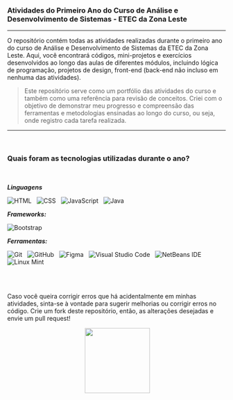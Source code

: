 ### Atividades do Primeiro Ano do Curso de Análise e Desenvolvimento de Sistemas - ETEC da Zona Leste

___

O repositório contém todas as atividades realizadas durante o primeiro ano do curso de Análise e Desenvolvimento de Sistemas da ETEC da Zona Leste. Aqui, você encontrará códigos, mini-projetos e exercícios desenvolvidos ao longo das aulas de diferentes módulos, incluindo lógica de programação, projetos de design, front-end (back-end não incluso em nenhuma das atividades).


> Este repositório serve como um portfólio das atividades do curso e também como uma referência para revisão de conceitos. Criei com o objetivo de demonstrar meu progresso e compreensão das ferramentas e metodologias ensinadas ao longo do curso, ou seja, onde registro cada tarefa realizada.

___

<br>

### Quais foram as tecnologias utilizadas durante o ano?

<br>

***Linguagens***

![HTML](https://img.shields.io/badge/HTML-021dfe?style=for-the-badge&logo=html5&logoColor=white) &nbsp;
![CSS](https://img.shields.io/badge/CSS-0086ff?&style=for-the-badge&logo=css3&logoColor=white) &nbsp;
![JavaScript](https://img.shields.io/badge/JavaScript-021dfe?style=for-the-badge&logo=javascript&logoColor=white) &nbsp;
![Java](https://img.shields.io/badge/java-%230086ff.svg?style=for-the-badge&logo=openjdk&logoColor=white) &nbsp;

***Frameworks:***

![Bootstrap](https://img.shields.io/badge/Bootstrap-021dfe?style=for-the-badge&logo=bootstrap&logoColor=white)

***Ferramentas:***

![Git](https://img.shields.io/badge/Git-0086ff?style=for-the-badge&logo=git&logoColor=white) &nbsp;
![GitHub](https://img.shields.io/badge/GitHub-021dfe?style=for-the-badge&logo=github&logoColor=white) &nbsp;
![Figma](https://img.shields.io/badge/figma-%230086ff.svg?style=for-the-badge&logo=figma&logoColor=white) &nbsp;
![Visual Studio Code](https://img.shields.io/badge/Visual%20Studio%20Code-021dfe.svg?style=for-the-badge&logo=visual-studio-code&logoColor=white) &nbsp;
![NetBeans IDE](https://img.shields.io/badge/NetBeansIDE-0086ff.svg?style=for-the-badge&logo=apache-netbeans-ide&logoColor=white) &nbsp;
![Linux Mint](https://img.shields.io/badge/Linux%20Mint-021dfe?style=for-the-badge&logo=Linux%20Mint&logoColor=white)

<br>
<br>

Caso você queira corrigir erros que há acidentalmente em minhas atividades, sinta-se à vontade para sugerir melhorias ou corrigir erros no código. Crie um fork deste repositório, então, as alterações desejadas e envie um pull request!

<div align="center">
<img height="60"> <img src="https://cdn-assets-eu.frontify.com/s3/frontify-enterprise-files-eu/eyJwYXRoIjoic3VwZXJjZWxsXC9maWxlXC9XenVvenFYNTVoN1c2Skw0RGJoYy5wbmcifQ:supercell:_hV2sGF0a-2yomZrXp6BPSfyUO5D8bDXWiFFOil5nAk?width=2400" width="150">
</div>


